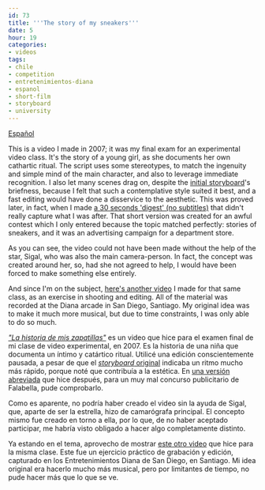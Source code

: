 ```yaml
---
id: 73
title: '''The story of my sneakers'''
date: 5
hour: 19
categories:
- videos
tags:
- chile
- competition
- entretenimientos-diana
- espanol
- short-film
- storyboard
- university
---
```


<video-embed service="vimeo" id="2729724" width="500" height="375" />

[Español](http://blog.agj.cl/2009/01/the-story-of-my-sneakers/#more-73)

This is a video I made in 2007; it was my final exam for an experimental video class. It's the story of a young girl, as she documents her own cathartic ritual. The script uses some stereotypes, to match the ingenuity and simple mind of the main character, and also to leverage immediate recognition. I also let many scenes drag on, despite the [initial storyboard](http://www.agj.cl/files/video/zapatillas_storyboard.pdf)'s briefness, because I felt that such a contemplative style suited it best, and a fast editing would have done a disservice to the aesthetic. This was proved later, in fact, when I made [a 30 seconds 'digest' (no subtitles)](http://vimeo.com/1260983) that didn't really capture what I was after. That short version was created for an awful contest which I only entered because the topic matched perfectly: stories of sneakers, and it was an advertising campaign for a department store.

As you can see, the video could not have been made without the help of the star, Sigal, who was also the main camera-person. In fact, the concept was created around her, so, had she not agreed to help, I would have been forced to make something else entirely.

And since I'm on the subject, [here's another video](http://vimeo.com/1260555) I made for that same class, as an exercise in shooting and editing. All of the material was recorded at the Diana arcade in San Diego, Santiago. My original idea was to make it much more musical, but due to time constraints, I was only able to do so much.
<!-- more -->

<language-break />

[_"La historia de mis zapatillas"_](http://vimeo.com/1260921) es un video que hice para el examen final de mi clase de video experimental, en 2007. Es la historia de una niña que documenta un íntimo y catártico ritual. Utilicé una edición conscientemente pausada, a pesar de que el [_storyboard_ original](http://www.agj.cl/files/video/zapatillas_storyboard.pdf) indicaba un ritmo mucho más rápido, porque noté que contribuía a la estética. En [una versión abreviada](http://vimeo.com/1260983) que hice después, para un muy mal concurso publicitario de Falabella, pude comprobarlo.

Como es aparente, no podría haber creado el video sin la ayuda de Sigal, que, aparte de ser la estrella, hizo de camarógrafa principal. El concepto mismo fue creado en torno a ella, por lo que, de no haber aceptado participar, me habría visto obligado a hacer algo completamente distinto.

Ya estando en el tema, aprovecho de mostrar [este otro video](http://vimeo.com/1260555) que hice para la misma clase. Este fue un ejercicio práctico de grabación y edición, capturado en los Entretenimientos Diana de San Diego, en Santiago. Mi idea original era hacerlo mucho más musical, pero por limitantes de tiempo, no pude hacer más que lo que se ve.
